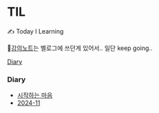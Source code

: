 # TIL

✍️ Today I Learning

📖[강의노트](https://velog.io/@wlsdl6685/posts)는 벨로그에 쓰던게 있어서.. 일단 keep going..

[Diary](#diary)

### Diary
- [시작하는 마음](Diary/0.start.md)
- [2024-11](Diary/2024-11)
